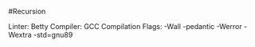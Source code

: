 #Recursion

Linter: Betty
Compiler: GCC
Compilation Flags: -Wall -pedantic -Werror -Wextra -std=gnu89
